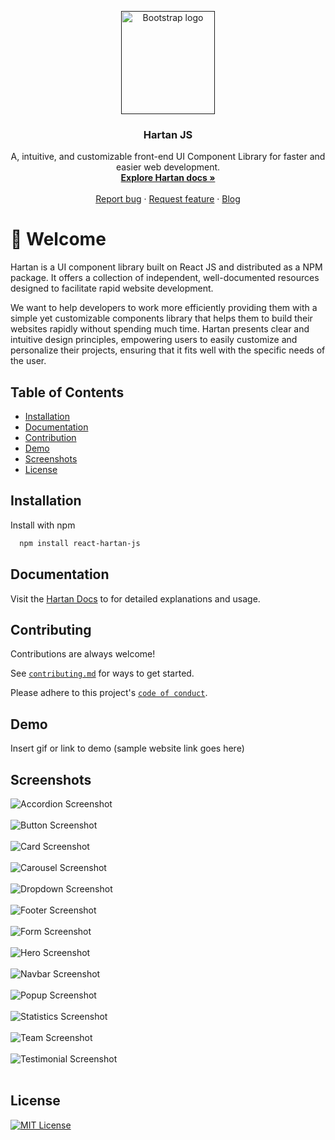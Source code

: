 
<p align="center">
  <a href="">
    <img src="images/hartan.png" alt="Bootstrap logo" width="150" height="165">
  </a>
</p>

<h3 align="center">Hartan JS</h3>

<p align="center">
  A, intuitive, and customizable front-end UI Component Library for faster and easier web development.
  <br>
  <a href=""><strong>Explore Hartan docs »</strong></a>
  <br>
  <br>
  <a href="">Report bug</a>
  ·
  <a href="">Request feature</a>
  ·
  <a href="">Blog</a>
</p>


# 👋 Welcome

Hartan is a UI component library built on React JS and distributed as a NPM package. It offers a collection of independent, well-documented resources designed to facilitate rapid website development.

We want to help developers to work more efficiently providing them with a simple yet customizable components library that helps them to build their websites rapidly without spending much time. Hartan presents clear and intuitive design principles, empowering users to easily customize and personalize their projects, ensuring that it fits well with the specific needs of the user.

## Table of Contents

- [Installation](#installation)
- [Documentation](#documentation)
- [Contribution](#contributing)
- [Demo](#demo)
- [Screenshots](#screenshots)
- [License](#license)


## Installation

Install with npm

```bash
  npm install react-hartan-js
```
    
## Documentation

Visit the [Hartan Docs](https://linktodocumentation) to for detailed explanations and usage.


## Contributing

Contributions are always welcome!

See [`contributing.md`]() for ways to get started.

Please adhere to this project's [`code of conduct`]().


## Demo

Insert gif or link to demo (sample website link goes here)


## Screenshots

![Accordion Screenshot](images/accordion.png)<br><br>
![Button Screenshot](images/button.png)<br><br>
![Card Screenshot](images/card.png)<br><br>
![Carousel Screenshot](images/carousel.png)<br><br>
![Dropdown Screenshot](images/dropdown.png)<br><br>
![Footer Screenshot](images/footer.png)<br><br>
![Form Screenshot](images/form.png)<br><br>
![Hero Screenshot](images/hero.png)<br><br>
![Navbar Screenshot](images/navbar.png)<br><br>
![Popup Screenshot](images/popup.png)<br><br>
![Statistics Screenshot](images/statistics.png)<br><br>
![Team Screenshot](images/team.png)<br><br>
![Testimonial Screenshot](images/testimonial.png)<br><br>


## License

[![MIT License](https://img.shields.io/badge/License-MIT-green.svg)](https://choosealicense.com/licenses/mit/)

